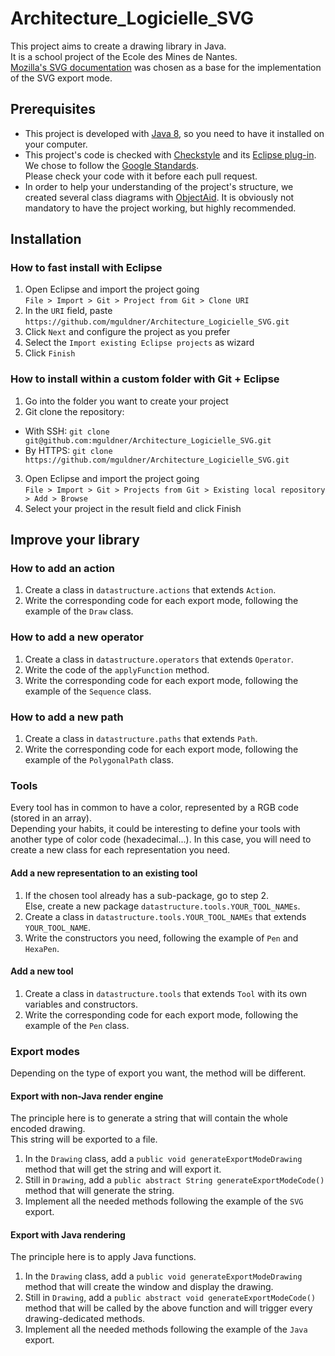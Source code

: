 # Architecture_Logicielle_SVG
This project aims to create a drawing library in Java.  
It is a school project of the Ecole des Mines de Nantes.  
[Mozilla's SVG documentation](https://developer.mozilla.org/en-US/docs/Web/SVG) was chosen as a base for the implementation of the SVG export mode.

## Prerequisites
- This project is developed with [Java 8](https://docs.oracle.com/javase/8/docs/technotes/guides/install/install_overview.html), so you need to have it installed on your computer.
- This project's code is checked with [Checkstyle](https://github.com/checkstyle/checkstyle) and its [Eclipse plug-in](http://eclipse-cs.sourceforge.net).  
We chose to follow the [Google Standards](https://google-styleguide.googlecode.com/svn-history/r130/trunk/javaguide.html).  
Please check your code with it before each pull request.
- In order to help your understanding of the project's structure, we created several class diagrams with [ObjectAid](http://www.objectaid.com/). It is obviously not mandatory to have the project working, but highly recommended.

## Installation

### How to fast install with Eclipse
1. Open Eclipse and import the project going  
`File > Import > Git > Project from Git > Clone URI`
2. In the `URI` field, paste `https://github.com/mguldner/Architecture_Logicielle_SVG.git`
3. Click `Next` and configure the project as you prefer
4. Select the `Import existing Eclipse projects` as wizard
5. Click `Finish`

### How to install within a custom folder with Git + Eclipse
1. Go into the folder you want to create your project
2. Git clone the repository:
  * With SSH: `git clone git@github.com:mguldner/Architecture_Logicielle_SVG.git`
  * By HTTPS: `git clone https://github.com/mguldner/Architecture_Logicielle_SVG.git`
3. Open Eclipse and import the project going  
`File > Import > Git > Projects from Git > Existing local repository > Add > Browse`
4. Select your project in the result field and click Finish

## Improve your library

### How to add an action 
1. Create a class in `datastructure.actions` that extends `Action`.  
2. Write the corresponding code for each export mode, following the example of the `Draw` class.

### How to add a new operator 
1. Create a class in `datastructure.operators` that extends `Operator`.  
2. Write the code of the `applyFunction` method.  
3. Write the corresponding code for each export mode, following the example of the `Sequence` class.

### How to add a new path
1. Create a class in `datastructure.paths` that extends `Path`.  
2. Write the corresponding code for each export mode, following the example of the `PolygonalPath` class.

### Tools
Every tool has in common to have a color, represented by a RGB code (stored in an array).  
Depending your habits, it could be interesting to define your tools with another type of color code (hexadecimal...).
In this case, you will need to create a new class for each representation you need.

#### Add a new representation to an existing tool
1. If the chosen tool already has a sub-package, go to step 2.  
Else, create a new package `datastructure.tools.YOUR_TOOL_NAMEs`.
2. Create a class in `datastructure.tools.YOUR_TOOL_NAMEs` that extends `YOUR_TOOL_NAME`.
3. Write the constructors you need, following the example of `Pen` and `HexaPen`.

#### Add a new tool
1. Create a class in `datastructure.tools` that extends `Tool` with its own variables and constructors.
2. Write the corresponding code for each export mode, following the example of the `Pen` class.

### Export modes
Depending on the type of export you want, the method will be different.

#### Export with non-Java render engine
The principle here is to generate a string that will contain the whole encoded drawing.  
This string will be exported to a file.  
1. In the `Drawing` class, add a `public void generateExportModeDrawing` method that will get the string and will export it.  
2. Still in `Drawing`, add a `public abstract String generateExportModeCode()` method that will generate the string.  
3. Implement all the needed methods following the example of the `SVG` export.

#### Export with Java rendering
The principle here is to apply Java functions.  
1. In the `Drawing` class, add a `public void generateExportModeDrawing` method that will create the window and display the drawing.  
2. Still in `Drawing`, add a `public abstract void generateExportModeCode()` method that will be called by the above function and will trigger every drawing-dedicated methods.  
3. Implement all the needed methods following the example of the `Java` export.
